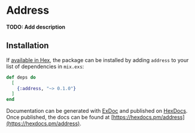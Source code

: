 # Address

**TODO: Add description**

## Installation

If [available in Hex](https://hex.pm/docs/publish), the package can be installed
by adding `address` to your list of dependencies in `mix.exs`:

```elixir
def deps do
  [
    {:address, "~> 0.1.0"}
  ]
end
```

Documentation can be generated with [ExDoc](https://github.com/elixir-lang/ex_doc)
and published on [HexDocs](https://hexdocs.pm). Once published, the docs can
be found at [https://hexdocs.pm/address](https://hexdocs.pm/address).


